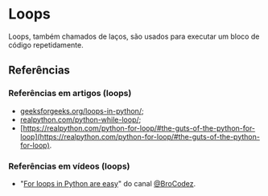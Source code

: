 # Loops

Loops, também chamados de laços, são usados para executar um bloco de código repetidamente.

## Referências

### Referências em artigos (loops)

- [geeksforgeeks.org/loops-in-python/](https://www.geeksforgeeks.org/loops-in-python/);
- [realpython.com/python-while-loop/](https://realpython.com/python-while-loop/);
- [https://realpython.com/python-for-loop/#the-guts-of-the-python-for-loop](https://realpython.com/python-for-loop/#the-guts-of-the-python-for-loop).

### Referências em vídeos (loops)

- "[For loops in Python are easy](https://youtu.be/KWgYha0clzw?si=dHPhyHMp2p5mm6yt)" do canal [@BroCodez](https://www.youtube.com/@BroCodez).
